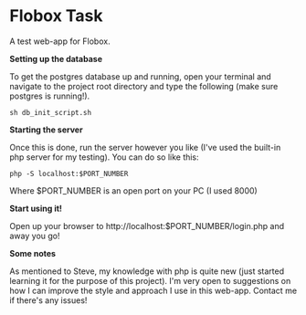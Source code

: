 # Flobox Task
A test web-app for Flobox.

<p><strong>Setting up the database</strong></p>
<p>To get the postgres database up and running, open your terminal and navigate to the project root directory and type the following (make sure postgres is running!).</p>
<p><code>sh db_init_script.sh</code></p>

<p><strong>Starting the server</strong></p>
<p>Once this is done, run the server however you like (I've used the built-in php server for my testing). You can do so like this:</p>
<p><code>php -S localhost:$PORT_NUMBER</code></p>
<p>Where $PORT_NUMBER is an open port on your PC (I used 8000)</p>

<p><strong>Start using it!</strong></p>
<p>Open up your browser to http://localhost:$PORT_NUMBER/login.php and away you go!</p>

<p><strong>Some notes</strong></p>
<p>As mentioned to Steve, my knowledge with php is quite new (just started learning it for the purpose of this project). I'm very open to suggestions on how I can improve the style and approach I use in this web-app. Contact me if there's any issues!</p>
